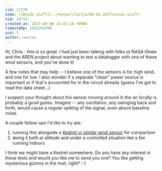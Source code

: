 ```yaml
---
cid: 17170
node: ![Winds aloft](../notes/cfastie/08-03-2017/winds-aloft)
nid: 14713
created_at: 2017-08-08 14:43:18 +0000
timestamp: 1502203398
uid: 1
author: warren
---
```


Hi, Chris - this is so great. I had just been talking with folks at NASA Globe and the AREN project about wanting to test a datalogger with one of these wind sensors, and you've done it!

A few notes that may help -- I believe one of the sensors is for high wind, and one for low. I also wonder if a separate "clean" power source is important or if that's accounted for in the circuit already (guess I've got to read the data sheet...)

I suspect your thought about the sensor moving around in the air locally is probably a good guess. Imagine -- any oscillation, any swinging back and forth, would cause a regular spiking of the signal, even above baseline noise. 

A couple follow-ups I'd like to try are:

1. running this alongside a [Kestrel or similar wind sensor](https://www.amazon.com/s/?tag=duc0c-20&url=search-alias%3Daps&field-keywords=kestral%20wind%20sensor) for comparison
2. doing it both at altitude and under a controlled situation like a fan running indoors

I think we might have a Kestrel somewhere. Do you have any interest in these tests and would you like me to send you one? You like getting mysterious gizmos in the mail, right? :-)